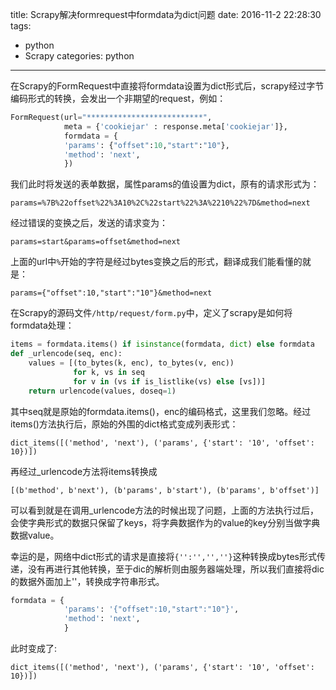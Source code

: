 title: Scrapy解决formrequest中formdata为dict问题
date: 2016-11-2 22:28:30
tags:
- python
- Scrapy
categories: python
---

在Scrapy的FormRequest中直接将formdata设置为dict形式后，scrapy经过字节编码形式的转换，会发出一个非期望的request，例如：

<!--more-->

```python
FormRequest(url="**************************",
			meta = {'cookiejar' : response.meta['cookiejar']},
			formdata = {
			'params': {"offset":10,"start":"10"},
			'method': 'next',
			})
```


我们此时将发送的表单数据，属性params的值设置为dict，原有的请求形式为：

`params=%7B%22offset%22%3A10%2C%22start%22%3A%2210%22%7D&method=next`

经过错误的变换之后，发送的请求变为：

`params=start&params=offset&method=next`


上面的url中`%`开始的字符是经过bytes变换之后的形式，翻译成我们能看懂的就是：


`params={"offset":10,"start":"10"}&method=next`


在Scrapy的源码文件`/http/request/form.py`中，定义了scrapy是如何将formdata处理：

```python
items = formdata.items() if isinstance(formdata, dict) else formdata
def _urlencode(seq, enc):
    values = [(to_bytes(k, enc), to_bytes(v, enc))
              for k, vs in seq
              for v in (vs if is_listlike(vs) else [vs])]
    return urlencode(values, doseq=1)
```

其中seq就是原始的formdata.items()，enc的编码格式，这里我们忽略。经过items()方法执行后，原始的外围的dict格式变成列表形式：

`dict_items([('method', 'next'), ('params', {'start': '10', 'offset': 10})])`

再经过_urlencode方法将items转换成


`[(b'method', b'next'), (b'params', b'start'), (b'params', b'offset')]`

可以看到就是在调用_urlencode方法的时候出现了问题，上面的方法执行过后，会使字典形式的数据只保留了keys，将字典数据作为的value的key分别当做字典数据value。

幸运的是，网络中dict形式的请求是直接将`{'':'','',''}`这种转换成bytes形式传递，没有再进行其他转换，至于dic的解析则由服务器端处理，所以我们直接将dic的数据外面加上''，转换成字符串形式。

```python
formdata = {
			'params': '{"offset":10,"start":"10"}',
			'method': 'next',
			}
```

此时变成了:

`dict_items([('method', 'next'), ('params', {'start': '10', 'offset': 10})])`
